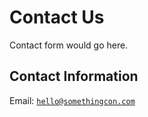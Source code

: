 # Contact Us

Contact form would go here.

## Contact Information
Email: [`hello@somethingcon.com`](mailto:hello@somethingcon.com)
